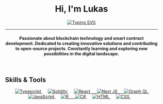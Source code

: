 <h1 align="center">Hi, I'm Lukas</h1>
<p align="center">
<a href="https://git.io/typing-svg"><img src="https://readme-typing-svg.demolab.com?font=Fira+Code&weight=700&size=25&duration=2500&pause=1000&color=3581F7&center=true&color=3581F7&width=435&lines=Blockchain;Finance;Development" alt="Typing SVG"/></a>
</p>
<hr/>
<h4 align="center">Passionate about blockchain technology and smart contract development. Dedicated to creating innovative solutions and contributing to open-source projects. Constantly learning and exploring new possibilities in the digital landscape.</h4>
<br>

## Skills & Tools

<p align="center"> 
  &emsp; 
  <a href="https://www.typescriptlang.org/" target="_blank"> 
    <img alt="Typescript" src="https://img.shields.io/badge/TypeScript-007ACC?style=for-the-badge&logo=typescript&logoColor=white">
  </a> 
  &emsp;
  <a href="https://soliditylang.org/" target="_blank"> 
    <img alt="Solidity" src="https://img.shields.io/badge/Solidity-e6e6e6?style=for-the-badge&logo=solidity&logoColor=black">
  </a> 
    &emsp;
  <a href="https://react.dev/" target="_blank"> 
     <img alt="React" src="https://img.shields.io/badge/React-20232A?style=for-the-badge&logo=react&logoColor=61DAFB">
   &emsp;
  <a href="https://nextjs.org/" target="_blank"> 
     <img alt="Next JS" src="https://img.shields.io/badge/next.js-000000?style=for-the-badge&logo=nextdotjs&logoColor=white">
       &emsp;
  <a href="https://graphql.org/" target="_blank"> 
     <img alt="Graph QL" src="https://img.shields.io/badge/GraphQl-E10098?style=for-the-badge&logo=graphql&logoColor=white">
   </a>
  &emsp;
  <a href="https://developer.mozilla.org/en-US/docs/Web/JavaScript" target="_blank"> 
     <img alt="JavaScript" src="https://img.shields.io/badge/JavaScript-323330?style=for-the-badge&logo=javascript&logoColor=F7DF1E">
   </a>
      &emsp;
  <a href="https://www.r-project.org/" target="_blank"> 
    <img alt="R" src="https://img.shields.io/badge/R-276DC3?style=for-the-badge&logo=r&logoColor=white">
  &emsp;
  <a href="https://learn.microsoft.com/en-us/dotnet/csharp/" target="_blank"> 
    <img alt="C#" src="https://img.shields.io/badge/C%23-239120?style=for-the-badge&logo=c-sharp&logoColor=white">
  </a>
  &emsp;
  <a href="">
    <img alt="HTML" src="https://img.shields.io/badge/HTML5-E34F26?style=for-the-badge&logo=html5&logoColor=white"/>
  </a>
      &emsp;
  <a href="">
    <img alt="CSS" src="https://img.shields.io/badge/CSS3-1572B6?style=for-the-badge&logo=css3&logoColor=white"/>
  </a>
&emsp; 
</p>

	
</p>
